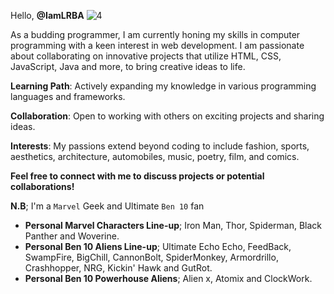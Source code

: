 Hello, **@IamLRBA**
![4](https://github.com/user-attachments/assets/e3bc621b-1e70-46ee-ad74-48840fb90541)

As a budding programmer, I am currently honing my skills in computer programming with a keen interest in web development. I am passionate about collaborating on innovative projects that utilize HTML, CSS, JavaScript, Java and more, to bring creative ideas to life.

**Learning Path**: Actively expanding my knowledge in various programming languages and frameworks.

**Collaboration**: Open to working with others on exciting projects and sharing ideas.

**Interests**: My passions extend beyond coding to include fashion, sports, aesthetics, architecture, automobiles, music, poetry, film, and comics.

**Feel free to connect with me to discuss projects or potential collaborations!**

**N.B**; I'm a `Marvel` Geek and Ultimate `Ben 10` fan
- **Personal Marvel Characters Line-up**; Iron Man, Thor, Spiderman, Black Panther and Woverine.
- **Personal Ben 10 Aliens Line-up**; Ultimate Echo Echo, FeedBack, SwampFire, BigChill, CannonBolt, SpiderMonkey, Armordrillo, Crashhopper, NRG, Kickin' Hawk and GutRot.
- **Personal Ben 10 Powerhouse Aliens**; Alien x, Atomix and ClockWork.   

<!---
IamLRBA/IamLRBA is a ✨ special ✨ repository because its `README.md` (this file) appears on your GitHub profile.
You can click the Preview link to take a look at your changes.
--->


